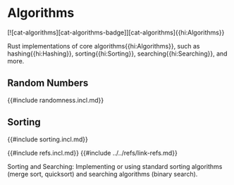 # Algorithms

[![cat-algorithms][cat-algorithms-badge]][cat-algorithms]{{hi:Algorithms}}

Rust implementations of core algorithms{{hi:Algorithms}}, such as hashing{{hi:Hashing}}, sorting{{hi:Sorting}}, searching{{hi:Searching}}, and more.

## Random Numbers

{{#include randomness.incl.md}}

## Sorting

{{#include sorting.incl.md}}

{{#include refs.incl.md}}
{{#include ../../refs/link-refs.md}}

<div class="hidden">

Sorting and Searching: Implementing or using standard sorting algorithms (merge sort, quicksort) and searching algorithms (binary search).
</div>
